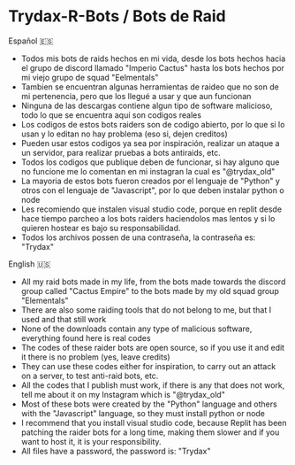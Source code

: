 # Trydax-R-Bots / Bots de Raid
Español 🇪🇸
- Todos mis bots de raids hechos en mi vida, desde los bots hechos hacia el grupo de discord llamado "Imperio Cactus" hasta los bots hechos por mi viejo grupo de squad "Eelmentals"
- Tambien se encuentran algunas herramientas de raideo que no son de mi pertenencia, pero que los llegué a usar y que aun funcionan
- Ninguna de las descargas contiene algun tipo de software malicioso, todo lo que se encuentra aquí son codigos reales
- Los codigos de estos bots raiders son de codigo abierto, por lo que si lo usan y lo editan no hay problema (eso si, dejen creditos)
- Pueden usar estos codigos ya sea por inspiración, realizar un ataque a un servidor, para realizar pruebas a bots antiraids, etc.
- Todos los codigos que publique deben de funcionar, si hay alguno que no funcione me lo comentan en mi instagran la cual es "@trydax_old"
- La mayoria de estos bots fueron creados por el lenguaje de "Python" y otros con el lenguaje de "Javascript", por lo que deben instalar python o node
- Les recomiendo que instalen visual studio code, porque en replit desde hace tiempo parcheo a los bots raiders haciendolos mas lentos y si lo quieren hostear es bajo su responsabilidad.
- Todos los archivos possen de una contraseña, la contraseña es: "Trydax"

English 🇺🇸
- All my raid bots made in my life, from the bots made towards the discord group called "Cactus Empire" to the bots made by my old squad group "Elementals"
- There are also some raiding tools that do not belong to me, but that I used and that still work
- None of the downloads contain any type of malicious software, everything found here is real codes
- The codes of these raider bots are open source, so if you use it and edit it there is no problem (yes, leave credits)
- They can use these codes either for inspiration, to carry out an attack on a server, to test anti-raid bots, etc.
- All the codes that I publish must work, if there is any that does not work, tell me about it on my Instagram which is "@trydax_old"
- Most of these bots were created by the "Python" language and others with the "Javascript" language, so they must install python or node
- I recommend that you install visual studio code, because Replit has been patching the raider bots for a long time, making them slower and if you want to host it, it is your responsibility.
- All files have a password, the password is: "Trydax"
